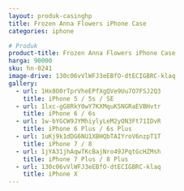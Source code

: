 ```yaml
---
layout: produk-casinghp
title: Frozen Anna Flowers iPhone Case
categories: iphone

# Produk
product-title: Frozen Anna Flowers iPhone Case
harga: 90000
sku: hn-0241
image-drive: 130c06vVlWFJ3eEBfO-dtECIGBRC-klaq
gallery:
  - url: 1Hx8O0rTprVheEPfXgQVe9Uu7O7FSJ2Q3
    title: iPhone 5 / 5s / SE
  - url: 1lxc-gG8RkY0wY7KXMquKSNGRaEVBHvtr
    title: iPhone 6 / 6s
  - url: 1w-bYGCW9JYMhiylyLeM2yON3Ft71IDvR
    title: iPhone 6 Plus / 6s Plus
  - url: 1uKj9k1dDG6NU1XBHQbTAIYroV6nzpT1T
    title: iPhone 7 / 8
  - url: 1jYA31jhAqwTKcBajNro49JPqtGcHZMsh
    title: iPhone 7 Plus / 8 Plus
  - url: 130c06vVlWFJ3eEBfO-dtECIGBRC-klaq
    title: iPhone X
---
```

